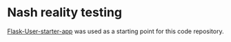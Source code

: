 # Nash reality testing


[Flask-User-starter-app](https://github.com/lingthio/Flask-User-starter-app) was used as a starting point for this code repository.


